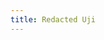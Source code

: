 ```yaml
---
title: Redacted Uji
---
```


<script src="../../_scripts/orgchart.js"></script>

<div style="width:100%; height:700px;" id="tree"></div>

<script>
    var chart = new OrgChart(document.getElementById("tree"), {
    nodeMouseClick: OrgChart.action.none,
    template: "rony",
    enableSearch: false,
    mouseScrool: OrgChart.action.none,
    nodeBinding: {
        field_0: "name",
        field_1: "numbernick",
        field_2: "class",
        img_0: "img"
    },
    nodes: [
        { id: 1, name: "\[Redacted\]", numbernick: "#6", class: "Charter Class \|\ SP20", img: "https://cdn.balkan.app/shared/empty-img-white.svg" },
        { id: 2, pid: 1, name: "Sonny Vuong", numbernick: "#13 \"\CASΛNOVA\"\ ", class: "Alpha Class \|\ SP21", img: "../../images/bros/13svuong.png" },        
        { id: 3, pid: 2, name: "Kelvin Nguyen", numbernick: "#25 \"\GOOCHIE MΛNE\"\ ", class: "Beta Class \|\ FA21", img: "../../images/bros/25knguyen.png" },
        { id: 4, pid: 3, name: "Harrison Thow", numbernick: "#43 \"\VΛPRE\"\ ", class: "Delta Class \|\ SP23", img: "https://cdn.balkan.app/shared/empty-img-white.svg" },
    ]
});
</script>